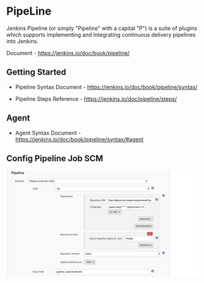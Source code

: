 # PipeLine

Jenkins Pipeline (or simply "Pipeline" with a capital "P") is a suite of plugins which supports implementing and integrating continuous delivery pipelines into Jenkins.

Document - <https://jenkins.io/doc/book/pipeline/>

## Getting Started

+ Pipeline Syntax Document - <https://jenkins.io/doc/book/pipeline/syntax/>

+ Pipeline Steps Reference - <https://jenkins.io/doc/pipeline/steps/>

## Agent

+ Agent Syntax Document - <https://jenkins.io/doc/book/pipeline/syntax/#agent>

## Config Pipeline Job SCM

![Job Config](imgs/SeedSettings.png)
